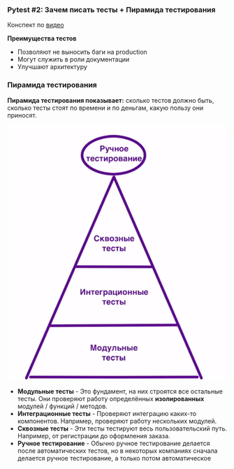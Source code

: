 ### Pytest #2: Зачем писать тесты + Пирамида тестирования

Конспект по [видео](https://www.youtube.com/watch?v=8nBnVYE_nhI&list=PLeLN0qH0-mCVdHgdjlnKTl4jKuJgCK-4b&index=4)

**Преимущества тестов**

* Позволяют не выносить баги на production
* Могут служить в роли документации
* Улучшают архитектуру

### Пирамида тестирования

**Пирамида тестирования показывает:** сколько тестов должно быть, сколько тесты стоят по времени и по деньгам, какую пользу они приносят.

![testing_pyramid.png](testing_pyramid.png)

* **Модульные тесты** - Это фундамент, на них строятся все остальные тесты. Они проверяют работу определённых **изолированных** модулей / функций / методов.
* **Интеграционные тесты** - Проверяют интеграцию каких-то компонентов. Например, проверяют работу нескольких модулей.
* **Сквозные тесты** - Эти тесты тестируют весь пользовательский путь. Например, от регистрации до оформления заказа.
* **Ручное тестирование** - Обычно ручное тестирование делается после автоматических тестов, но в некоторых компаниях сначала делается ручное тестирование, а только потом автоматическое